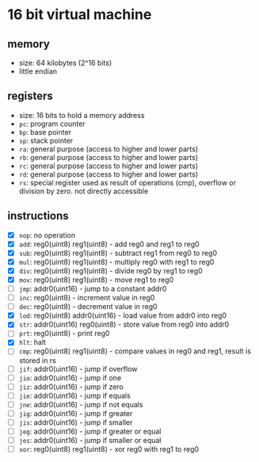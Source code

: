 # 16 bit virtual machine
## memory
 - size: 64 kilobytes (2^16 bits)
 - little endian

## registers
 - size: 16 bits to hold a memory address
 - `pc`: program counter
 - `bp`: base pointer
 - `sp`: stack pointer
 - `ra`: general purpose (access to higher and lower parts)
 - `rb`: general purpose (access to higher and lower parts)
 - `rc`: general purpose (access to higher and lower parts)
 - `rd`: general purpose (access to higher and lower parts)
 - `rs`: special register used as result of operations (cmp), overflow or division by zero. not directly accessible

## instructions
 - [x] `nop`: no operation
 - [x] `add`: reg0(uint8) reg1(uint8) - add reg0 and reg1 to reg0
 - [x] `sub`: reg0(uint8) reg1(uint8) - subtract reg1 from reg0 to reg0
 - [x] `mul`: reg0(uint8) reg1(uint8) - multiply reg0 with reg1 to reg0
 - [x] `div`: reg0(uint8) reg1(uint8) - divide reg0 by reg1 to reg0
 - [x] `mov`: reg0(uint8) reg1(uint8) - move reg1 to reg0
 - [ ] `jmp`: addr0(uint16) - jump to a constant addr0
 - [ ] `inc`: reg0(uint8) - increment value in reg0
 - [ ] `dec`: reg0(uint8) - decrement value in reg0
 - [x] `lod`: reg0(uint8) addr0(uint16) - load value from addr0 into reg0
 - [x] `str`: addr0(uint16) reg0(uint8) - store value from reg0 into addr0
 - [ ] `prt`: reg0(uint8) - print reg0
 - [x] `hlt`: halt
 - [ ] `cmp`: reg0(uint8) reg1(uint8) - compare values in reg0 and reg1, result is stored in rs
 - [ ] `jif`: addr0(uint16) - jump if overflow
 - [ ] `jio`: addr0(uint16) - jump if one
 - [ ] `jiz`: addr0(uint16) - jump if zero
 - [ ] `jie`: addr0(uint16) - jump if equals
 - [ ] `jne`: addr0(uint16) - jump if not equals
 - [ ] `jig`: addr0(uint16) - jump if greater
 - [ ] `jis`: addr0(uint16) - jump if smaller
 - [ ] `jeg`: addr0(uint16) - jump if greater or equal
 - [ ] `jes`: addr0(uint16) - jump if smaller or equal
 - [ ] `xor`: reg0(uint8) reg1(uint8) - xor reg0 with reg1 to reg0
